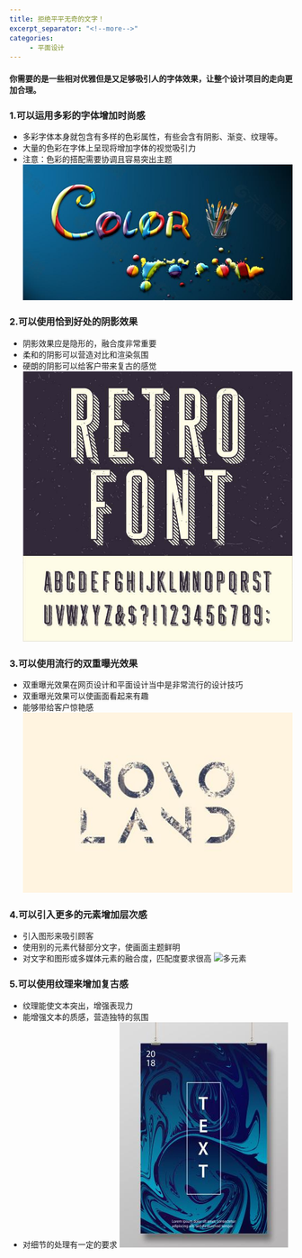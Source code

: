 ```yaml
---
title: 拒绝平平无奇的文字！
excerpt_separator: "<!--more-->"
categories:
     - 平面设计
---
```


#### 你需要的是一些相对优雅但是又足够吸引人的字体效果，让整个设计项目的走向更加合理。
<!--more-->
### 1.可以运用多彩的字体增加时尚感

- 多彩字体本身就包含有多样的色彩属性，有些会含有阴影、渐变、纹理等。
- 大量的色彩在字体上呈现将增加字体的视觉吸引力
- 注意：色彩的搭配需要协调且容易突出主题
![多彩字体](assets/images/多彩字体.jpeg)

### 2.可以使用恰到好处的阴影效果

- 阴影效果应是隐形的，融合度非常重要
- 柔和的阴影可以营造对比和渲染氛围
- 硬朗的阴影可以给客户带来复古的感觉
![阴影](assets/images/阴影.jpeg)

### 3.可以使用流行的双重曝光效果

- 双重曝光效果在网页设计和平面设计当中是非常流行的设计技巧
- 双重曝光效果可以使画面看起来有趣
- 能够带给客户惊艳感
![双重曝光](assets/images/双重曝光.jpg)

### 4.可以引入更多的元素增加层次感

- 引入图形来吸引顾客
- 使用别的元素代替部分文字，使画面主题鲜明
- 对文字和图形或多媒体元素的融合度，匹配度要求很高
![多元素](assets/images/多元素.jpeg)

### 5.可以使用纹理来增加复古感

- 纹理能使文本突出，增强表现力
- 能增强文本的质感，营造独特的氛围
- 对细节的处理有一定的要求
![纹理](assets/images/纹理.jpeg)